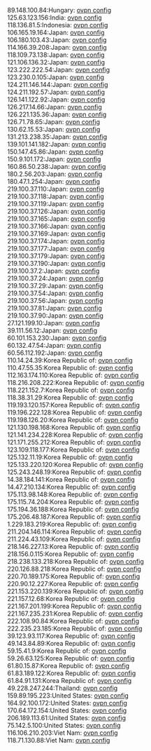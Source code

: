 89.148.100.84:Hungary: [ovpn config](vpn/89_148_100_84.ovpn)  
125.63.123.156:India: [ovpn config](vpn/125_63_123_156.ovpn)  
118.136.81.5:Indonesia: [ovpn config](vpn/118_136_81_5.ovpn)  
106.165.19.164:Japan: [ovpn config](vpn/106_165_19_164.ovpn)  
106.180.103.43:Japan: [ovpn config](vpn/106_180_103_43.ovpn)  
114.166.39.208:Japan: [ovpn config](vpn/114_166_39_208.ovpn)  
118.109.73.138:Japan: [ovpn config](vpn/118_109_73_138.ovpn)  
121.106.136.32:Japan: [ovpn config](vpn/121_106_136_32.ovpn)  
123.222.222.54:Japan: [ovpn config](vpn/123_222_222_54.ovpn)  
123.230.0.105:Japan: [ovpn config](vpn/123_230_0_105.ovpn)  
124.211.146.144:Japan: [ovpn config](vpn/124_211_146_144.ovpn)  
124.211.192.57:Japan: [ovpn config](vpn/124_211_192_57.ovpn)  
126.141.122.92:Japan: [ovpn config](vpn/126_141_122_92.ovpn)  
126.217.14.66:Japan: [ovpn config](vpn/126_217_14_66.ovpn)  
126.221.135.36:Japan: [ovpn config](vpn/126_221_135_36.ovpn)  
126.71.78.65:Japan: [ovpn config](vpn/126_71_78_65.ovpn)  
130.62.15.53:Japan: [ovpn config](vpn/130_62_15_53.ovpn)  
131.213.238.35:Japan: [ovpn config](vpn/131_213_238_35.ovpn)  
139.101.141.182:Japan: [ovpn config](vpn/139_101_141_182.ovpn)  
150.147.45.86:Japan: [ovpn config](vpn/150_147_45_86.ovpn)  
150.9.101.172:Japan: [ovpn config](vpn/150_9_101_172.ovpn)  
160.86.50.238:Japan: [ovpn config](vpn/160_86_50_238.ovpn)  
180.2.56.203:Japan: [ovpn config](vpn/180_2_56_203.ovpn)  
180.47.1.254:Japan: [ovpn config](vpn/180_47_1_254.ovpn)  
219.100.37.110:Japan: [ovpn config](vpn/219_100_37_110.ovpn)  
219.100.37.118:Japan: [ovpn config](vpn/219_100_37_118.ovpn)  
219.100.37.119:Japan: [ovpn config](vpn/219_100_37_119.ovpn)  
219.100.37.126:Japan: [ovpn config](vpn/219_100_37_126.ovpn)  
219.100.37.165:Japan: [ovpn config](vpn/219_100_37_165.ovpn)  
219.100.37.166:Japan: [ovpn config](vpn/219_100_37_166.ovpn)  
219.100.37.169:Japan: [ovpn config](vpn/219_100_37_169.ovpn)  
219.100.37.174:Japan: [ovpn config](vpn/219_100_37_174.ovpn)  
219.100.37.177:Japan: [ovpn config](vpn/219_100_37_177.ovpn)  
219.100.37.179:Japan: [ovpn config](vpn/219_100_37_179.ovpn)  
219.100.37.190:Japan: [ovpn config](vpn/219_100_37_190.ovpn)  
219.100.37.2:Japan: [ovpn config](vpn/219_100_37_2.ovpn)  
219.100.37.24:Japan: [ovpn config](vpn/219_100_37_24.ovpn)  
219.100.37.29:Japan: [ovpn config](vpn/219_100_37_29.ovpn)  
219.100.37.54:Japan: [ovpn config](vpn/219_100_37_54.ovpn)  
219.100.37.56:Japan: [ovpn config](vpn/219_100_37_56.ovpn)  
219.100.37.81:Japan: [ovpn config](vpn/219_100_37_81.ovpn)  
219.100.37.90:Japan: [ovpn config](vpn/219_100_37_90.ovpn)  
27.121.199.10:Japan: [ovpn config](vpn/27_121_199_10.ovpn)  
39.111.56.12:Japan: [ovpn config](vpn/39_111_56_12.ovpn)  
60.101.153.230:Japan: [ovpn config](vpn/60_101_153_230.ovpn)  
60.132.47.54:Japan: [ovpn config](vpn/60_132_47_54.ovpn)  
60.56.112.192:Japan: [ovpn config](vpn/60_56_112_192.ovpn)  
110.14.24.39:Korea Republic of: [ovpn config](vpn/110_14_24_39.ovpn)  
110.47.55.35:Korea Republic of: [ovpn config](vpn/110_47_55_35.ovpn)  
112.163.174.110:Korea Republic of: [ovpn config](vpn/112_163_174_110.ovpn)  
118.216.208.222:Korea Republic of: [ovpn config](vpn/118_216_208_222.ovpn)  
118.221.152.7:Korea Republic of: [ovpn config](vpn/118_221_152_7.ovpn)  
118.38.31.29:Korea Republic of: [ovpn config](vpn/118_38_31_29.ovpn)  
119.193.120.157:Korea Republic of: [ovpn config](vpn/119_193_120_157.ovpn)  
119.196.222.128:Korea Republic of: [ovpn config](vpn/119_196_222_128.ovpn)  
119.198.126.20:Korea Republic of: [ovpn config](vpn/119_198_126_20.ovpn)  
121.130.198.168:Korea Republic of: [ovpn config](vpn/121_130_198_168.ovpn)  
121.141.234.228:Korea Republic of: [ovpn config](vpn/121_141_234_228.ovpn)  
121.171.255.212:Korea Republic of: [ovpn config](vpn/121_171_255_212.ovpn)  
123.109.118.177:Korea Republic of: [ovpn config](vpn/123_109_118_177.ovpn)  
125.132.11.19:Korea Republic of: [ovpn config](vpn/125_132_11_19.ovpn)  
125.133.220.120:Korea Republic of: [ovpn config](vpn/125_133_220_120.ovpn)  
125.243.248.19:Korea Republic of: [ovpn config](vpn/125_243_248_19.ovpn)  
14.38.184.141:Korea Republic of: [ovpn config](vpn/14_38_184_141.ovpn)  
14.47.210.134:Korea Republic of: [ovpn config](vpn/14_47_210_134.ovpn)  
175.113.98.148:Korea Republic of: [ovpn config](vpn/175_113_98_148.ovpn)  
175.115.74.204:Korea Republic of: [ovpn config](vpn/175_115_74_204.ovpn)  
175.194.36.188:Korea Republic of: [ovpn config](vpn/175_194_36_188.ovpn)  
175.206.48.187:Korea Republic of: [ovpn config](vpn/175_206_48_187.ovpn)  
1.229.183.219:Korea Republic of: [ovpn config](vpn/1_229_183_219.ovpn)  
211.204.146.114:Korea Republic of: [ovpn config](vpn/211_204_146_114.ovpn)  
211.224.43.109:Korea Republic of: [ovpn config](vpn/211_224_43_109.ovpn)  
218.146.227.13:Korea Republic of: [ovpn config](vpn/218_146_227_13.ovpn)  
218.156.0.115:Korea Republic of: [ovpn config](vpn/218_156_0_115.ovpn)  
218.238.133.218:Korea Republic of: [ovpn config](vpn/218_238_133_218.ovpn)  
220.126.88.218:Korea Republic of: [ovpn config](vpn/220_126_88_218.ovpn)  
220.70.189.175:Korea Republic of: [ovpn config](vpn/220_70_189_175.ovpn)  
220.90.12.227:Korea Republic of: [ovpn config](vpn/220_90_12_227.ovpn)  
221.153.220.139:Korea Republic of: [ovpn config](vpn/221_153_220_139.ovpn)  
221.157.12.68:Korea Republic of: [ovpn config](vpn/221_157_12_68.ovpn)  
221.167.201.199:Korea Republic of: [ovpn config](vpn/221_167_201_199.ovpn)  
221.167.235.231:Korea Republic of: [ovpn config](vpn/221_167_235_231.ovpn)  
222.108.90.84:Korea Republic of: [ovpn config](vpn/222_108_90_84.ovpn)  
222.235.23.185:Korea Republic of: [ovpn config](vpn/222_235_23_185.ovpn)  
39.123.93.117:Korea Republic of: [ovpn config](vpn/39_123_93_117.ovpn)  
49.143.84.89:Korea Republic of: [ovpn config](vpn/49_143_84_89.ovpn)  
59.15.41.9:Korea Republic of: [ovpn config](vpn/59_15_41_9.ovpn)  
59.26.63.125:Korea Republic of: [ovpn config](vpn/59_26_63_125.ovpn)  
61.80.15.87:Korea Republic of: [ovpn config](vpn/61_80_15_87.ovpn)  
61.83.189.122:Korea Republic of: [ovpn config](vpn/61_83_189_122.ovpn)  
61.84.91.131:Korea Republic of: [ovpn config](vpn/61_84_91_131.ovpn)  
49.228.247.244:Thailand: [ovpn config](vpn/49_228_247_244.ovpn)  
159.89.195.223:United States: [ovpn config](vpn/159_89_195_223.ovpn)  
164.92.100.172:United States: [ovpn config](vpn/164_92_100_172.ovpn)  
170.64.172.154:United States: [ovpn config](vpn/170_64_172_154.ovpn)  
206.189.113.61:United States: [ovpn config](vpn/206_189_113_61.ovpn)  
75.142.5.100:United States: [ovpn config](vpn/75_142_5_100.ovpn)  
116.106.210.203:Viet Nam: [ovpn config](vpn/116_106_210_203.ovpn)  
118.71.130.88:Viet Nam: [ovpn config](vpn/118_71_130_88.ovpn)  
